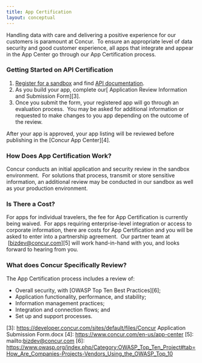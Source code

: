 ```yaml
---
title: App Certification 
layout: conceptual
---
```


Handling data with care and delivering a positive experience for our customers is paramount at Concur.  To ensure an appropriate level of data security and good customer experience, all apps that integrate and appear in the App Center go through our App Certification process.

### Getting Started on API Certification

1. [Register for a sandbox][1] and find [API documentation][2].
2. As you build your app, complete our[ Application Review Information and Submission Form][3].
3. Once you submit the form, your registered app will go through an evaluation process.  You may be asked for additional information or requested to make changes to you app depending on the outcome of the review.

After your app is approved, your app listing will be reviewed before publishing in the [Concur App Center][4]. 

### How Does App Certification Work?

Concur conducts an initial application and security review in the sandbox environment.  For solutions that process, transmit or store sensitive information, an additional review may be conducted in our sandbox as well as your production environment. 

### Is There a Cost?

For apps for individual travelers, the fee for App Certification is currently being waived.  For apps requiring enterprise-level integration or access to corporate information, there are costs for App Certification and you will be asked to enter into a partnership agreement.  Our partner team at  [bizdev@concur.com][5] will work hand-in-hand with you, and looks forward to hearing from you.

### What does Concur Specifically Review?

The App Certification process includes a review of:

* Overall security, with [OWASP Top Ten Best Practices][6];
* Application functionality, performance, and stability;
* Information management practices;
* Integration and connection flows; and
* Set up and support processes.

[1]: https://developer.concur.com/register
[2]: https://developer.concur.com/docs-and-resources/documentation
[3]: https://developer.concur.com/sites/default/files/Concur Application Submission Form.docx
[4]: https://www.concur.com/en-us/app-center
[5]: mailto:bizdev@concur.com
[6]: https://www.owasp.org/index.php/Category:OWASP_Top_Ten_Project#tab=How_Are_Companies-Projects-Vendors_Using_the_OWASP_Top_10
